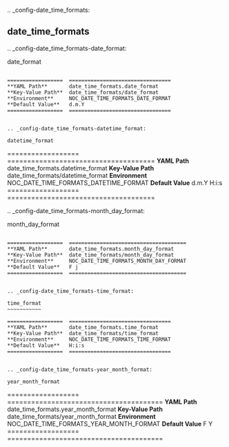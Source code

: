 .. _config-date_time_formats:

date_time_formats
-----------------


.. _config-date_time_formats-date_format:

date_format
~~~~~~~~~~~

==================  =================================
**YAML Path**       date_time_formats.date_format
**Key-Value Path**  date_time_formats/date_format
**Environment**     NOC_DATE_TIME_FORMATS_DATE_FORMAT
**Default Value**   d.m.Y
==================  =================================


.. _config-date_time_formats-datetime_format:

datetime_format
~~~~~~~~~~~~~~~

==================  =====================================
**YAML Path**       date_time_formats.datetime_format
**Key-Value Path**  date_time_formats/datetime_format
**Environment**     NOC_DATE_TIME_FORMATS_DATETIME_FORMAT
**Default Value**   d.m.Y H:i:s
==================  =====================================


.. _config-date_time_formats-month_day_format:

month_day_format
~~~~~~~~~~~~~~~~

==================  ======================================
**YAML Path**       date_time_formats.month_day_format
**Key-Value Path**  date_time_formats/month_day_format
**Environment**     NOC_DATE_TIME_FORMATS_MONTH_DAY_FORMAT
**Default Value**   F j
==================  ======================================


.. _config-date_time_formats-time_format:

time_format
~~~~~~~~~~~

==================  =================================
**YAML Path**       date_time_formats.time_format
**Key-Value Path**  date_time_formats/time_format
**Environment**     NOC_DATE_TIME_FORMATS_TIME_FORMAT
**Default Value**   H:i:s
==================  =================================


.. _config-date_time_formats-year_month_format:

year_month_format
~~~~~~~~~~~~~~~~~

==================  =======================================
**YAML Path**       date_time_formats.year_month_format
**Key-Value Path**  date_time_formats/year_month_format
**Environment**     NOC_DATE_TIME_FORMATS_YEAR_MONTH_FORMAT
**Default Value**   F Y
==================  =======================================


